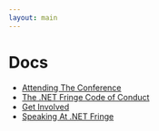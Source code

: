 ```yaml
---
layout: main
---
```


<h1>Docs</h1>
<ul>
  <li><a href='{{ site.url }}/docs/attending'>Attending The Conference</a></li>
  <li><a href='{{ site.url }}/docs/code-of-conduct'>The .NET Fringe Code of Conduct</a></li>
  <li><a href='{{ site.url }}/docs/get-involved'>Get Involved</a></li>
  <li><a href='{{ site.url }}/docs/speaking'>Speaking At .NET Fringe</a></li>
</ul>
